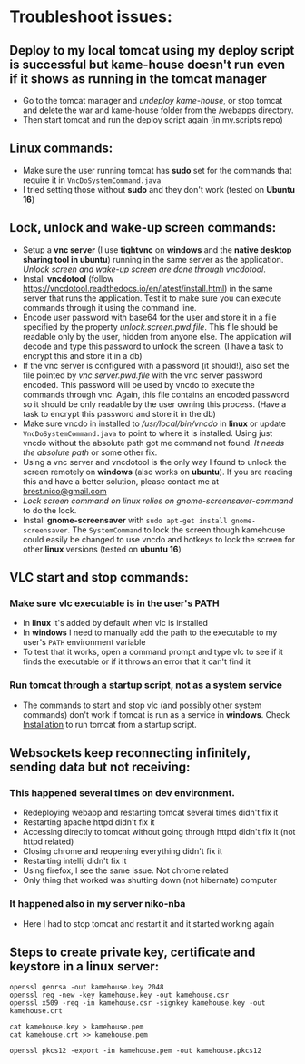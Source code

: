 # Troubleshoot issues:

## Deploy to my local tomcat using my deploy script is successful but kame-house doesn't run even if it shows as running in the tomcat manager

* Go to the tomcat manager and *undeploy kame-house*, or stop tomcat and delete the war and kame-house folder from the /webapps directory. 
* Then start tomcat and run the deploy script again (in my.scripts repo)

## Linux commands:

* Make sure the user running tomcat has **sudo** set for the commands that require it in `VncDoSystemCommand.java` 
* I tried setting those without **sudo** and they don't work (tested on **Ubuntu 16**)

## Lock, unlock and wake-up screen commands:

* Setup a **vnc server** (I use **tightvnc** on **windows** and the **native desktop sharing tool in ubuntu**) running in the same server as the application. *Unlock screen and wake-up screen are done through vncdotool*.
* Install **vncdotool** (follow https://vncdotool.readthedocs.io/en/latest/install.html) in the same server that runs the application. Test it to make sure you can execute commands through it using the command line.
* Encode user password with base64 for the user and store it in a file specified by the property *unlock.screen.pwd.file*. This file should be readable only by the user, hidden from anyone else. The application will decode and type this password to unlock the screen. (I have a task to encrypt this and store it in a db) 
* If the vnc server is configured with a password (it should!), also set the file pointed by *vnc.server.pwd.file* with the vnc server password encoded. This password will be used by vncdo to execute the commands through vnc. Again, this file contains an encoded password so it should be only readable by the user owning this process. (Have a task to encrypt this password and store it in the db)
* Make sure vncdo in installed to */usr/local/bin/vncdo* in **linux** or update `VncDoSystemCommand.java` to point to where it is installed. Using just vncdo without the absolute path got me command not found. *It needs the absolute path* or some other fix.
* Using a vnc server and vncdotool is the only way I found to unlock the screen remotely on **windows** (also works on **ubuntu**). If you are reading this and have a better solution, please contact me at brest.nico@gmail.com
* *Lock screen command on linux relies on gnome-screensaver-command* to do the lock. 
* Install **gnome-screensaver** with `sudo apt-get install gnome-screensaver`. The `SystemCommand` to lock the screen though kamehouse could easily be changed to use vncdo and hotkeys to lock the screen for other **linux** versions (tested on **ubuntu 16**)

## VLC start and stop commands:

### Make sure vlc executable is in the user's PATH 
* In **linux** it's added by default when vlc is installed
* In **windows** I need to manually add the path to the executable to my user's `PATH` environment variable
* To test that it works, open a command prompt and type vlc to see if it finds the executable or if it throws an error that it can't find it

### Run tomcat through a startup script, not as a system service
* The commands to start and stop vlc (and possibly other system commands) don't work if tomcat is run as a service in **windows**. Check [Installation](installation.md) to run tomcat from a startup script.

## Websockets keep reconnecting infinitely, sending data but not receiving:

### This happened several times on dev environment. 
- Redeploying webapp and restarting tomcat several times didn't fix it
- Restarting apache httpd didn't fix it
- Accessing directly to tomcat without going through httpd didn't fix it (not httpd related)
- Closing chrome and reopening everything didn't fix it
- Restarting intellij didn't fix it
- Using firefox, I see the same issue. Not chrome related
- Only thing that worked was shutting down (not hibernate) computer

### It happened also in my server niko-nba
- Here I had to stop tomcat and restart it and it started working again

## Steps to create private key, certificate and keystore in a linux server:
```
openssl genrsa -out kamehouse.key 2048
openssl req -new -key kamehouse.key -out kamehouse.csr
openssl x509 -req -in kamehouse.csr -signkey kamehouse.key -out kamehouse.crt

cat kamehouse.key > kamehouse.pem
cat kamehouse.crt >> kamehouse.pem 

openssl pkcs12 -export -in kamehouse.pem -out kamehouse.pkcs12 
```